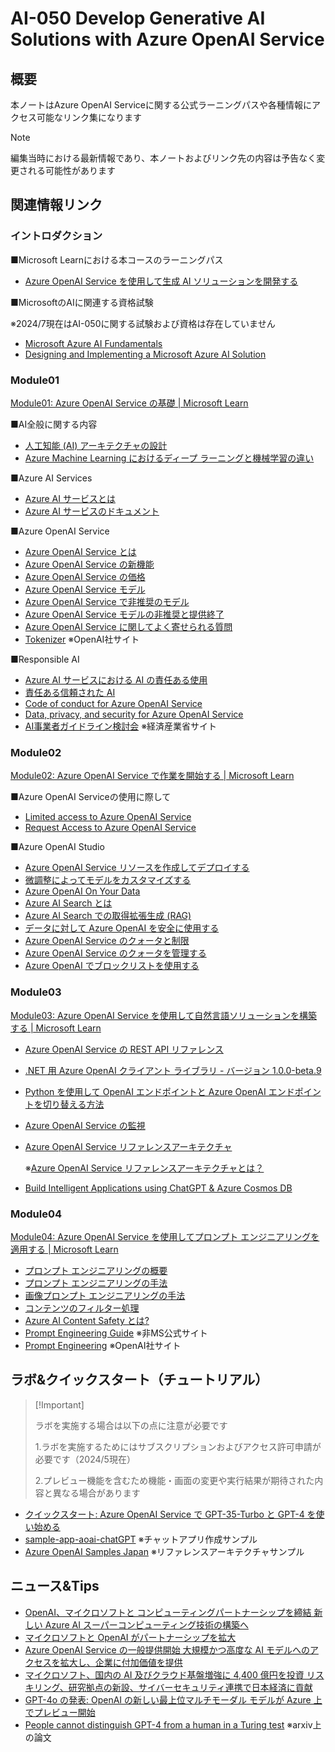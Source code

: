 # AI-050 Develop Generative AI Solutions with Azure OpenAI Service

## 概要

本ノートはAzure OpenAI Serviceに関する公式ラーニングパスや各種情報にアクセス可能なリンク集になります

> [!Note]
>
>  編集当時における最新情報であり、本ノートおよびリンク先の内容は予告なく変更される可能性があります

## 関連情報リンク

### イントロダクション

■Microsoft Learnにおける本コースのラーニングパス

- [Azure OpenAI Service を使用して生成 AI ソリューションを開発する](https://learn.microsoft.com/ja-jp/training/paths/develop-ai-solutions-azure-openai/)

■MicrosoftのAIに関連する資格試験

※2024/7現在はAI-050に関する試験および資格は存在していません

- [Microsoft Azure AI Fundamentals](https://learn.microsoft.com/ja-jp/credentials/certifications/azure-ai-fundamentals/)
- [Designing and Implementing a Microsoft Azure AI Solution](https://learn.microsoft.com/ja-jp/credentials/certifications/azure-ai-engineer/)

### Module01

[Module01: Azure OpenAI Service の基礎 | Microsoft Learn](https://learn.microsoft.com/ja-jp/training/modules/explore-azure-openai/)

■AI全般に関する内容

- [人工知能 (AI) アーキテクチャの設計](https://learn.microsoft.com/ja-jp/azure/architecture/ai-ml/)
- [Azure Machine Learning におけるディープ ラーニングと機械学習の違い](https://learn.microsoft.com/ja-jp/azure/machine-learning/concept-deep-learning-vs-machine-learning?view=azureml-api-2)

■Azure AI Services

- [Azure AI サービスとは](https://learn.microsoft.com/ja-jp/azure/ai-services/what-are-ai-services)
- [Azure AI サービスのドキュメント](https://learn.microsoft.com/ja-jp/azure/ai-services/)

■Azure OpenAI Service

- [Azure OpenAI Service とは](https://learn.microsoft.com/ja-jp/azure/ai-services/openai/overview)
- [Azure OpenAI Service の新機能](https://learn.microsoft.com/ja-jp/azure/ai-services/openai/whats-new)
- [Azure OpenAI Service の価格](https://azure.microsoft.com/ja-jp/pricing/details/cognitive-services/openai-service/)
- [Azure OpenAI Service モデル](https://learn.microsoft.com/ja-jp/azure/ai-services/openai/concepts/models)
- [Azure OpenAI Service で非推奨のモデル](https://learn.microsoft.com/ja-jp/azure/ai-services/openai/concepts/legacy-models)
- [Azure OpenAI Service モデルの非推奨と提供終了](https://learn.microsoft.com/ja-jp/azure/ai-services/openai/concepts/model-retirements)
- [Azure OpenAI Service に関してよく寄せられる質問](https://learn.microsoft.com/ja-jp/azure/ai-services/openai/faq)
- [Tokenizer](https://platform.openai.com/tokenizer) ※OpenAI社サイト

■Responsible AI

- [Azure AI サービスにおける AI の責任ある使用](https://learn.microsoft.com/ja-jp/azure/ai-services/responsible-use-of-ai-overview)
- [責任ある信頼された AI](https://learn.microsoft.com/ja-jp/azure/cloud-adoption-framework/innovate/best-practices/trusted-ai)
- [Code of conduct for Azure OpenAI Service](https://learn.microsoft.com/en-us/legal/cognitive-services/openai/code-of-conduct)
- [Data, privacy, and security for Azure OpenAI Service](https://learn.microsoft.com/en-us/legal/cognitive-services/openai/data-privacy)
- [AI事業者ガイドライン検討会](https://www.meti.go.jp/shingikai/mono_info_service/ai_shakai_jisso/index.html) ※経済産業省サイト

### Module02

[Module02: Azure OpenAI Service で作業を開始する | Microsoft Learn](https://learn.microsoft.com/ja-jp/training/modules/get-started-openai/)

■Azure OpenAI Serviceの使用に際して

- [Limited access to Azure OpenAI Service](https://learn.microsoft.com/ja-jp/legal/cognitive-services/openai/limited-access)
- [Request Access to Azure OpenAI Service](https://aka.ms/oai/access)

■Azure OpenAI Studio

- [Azure OpenAI Service リソースを作成してデプロイする](https://learn.microsoft.com/ja-jp/azure/ai-services/openai/how-to/create-resource?pivots=web-portal)
- [微調整によってモデルをカスタマイズする](https://learn.microsoft.com/ja-jp/azure/ai-services/openai/how-to/fine-tuning?pivots=programming-language-studio&tabs=turbo)
- [Azure OpenAI On Your Data](https://learn.microsoft.com/ja-jp/azure/ai-services/openai/concepts/use-your-data?tabs=ai-search)
- [Azure AI Search とは](https://learn.microsoft.com/ja-jp/azure/search/search-what-is-azure-search)
- [Azure AI Search での取得拡張生成 (RAG)](https://learn.microsoft.com/ja-jp/azure/search/retrieval-augmented-generation-overview)
- [データに対して Azure OpenAI を安全に使用する](https://learn.microsoft.com/ja-jp/azure/ai-services/openai/how-to/use-your-data-securely)
- [Azure OpenAI Service のクォータと制限](https://learn.microsoft.com/ja-jp/azure/ai-services/openai/quotas-limits)
- [Azure OpenAI Service のクォータを管理する](https://learn.microsoft.com/ja-jp/azure/ai-services/openai/how-to/quota)
- [Azure OpenAI でブロックリストを使用する](https://learn.microsoft.com/ja-jp/azure/ai-services/openai/how-to/use-blocklists)

### Module03

[Module03: Azure OpenAI Service を使用して自然言語ソリューションを構築する | Microsoft Learn](https://learn.microsoft.com/ja-jp/training/modules/build-language-solution-azure-openai/)

- [Azure OpenAI Service の REST API リファレンス](https://learn.microsoft.com/ja-jp/azure/ai-services/openai/reference)

- [.NET 用 Azure OpenAI クライアント ライブラリ - バージョン 1.0.0-beta.9](https://learn.microsoft.com/ja-jp/dotnet/api/overview/azure/ai.openai-readme?view=azure-dotnet-preview)

- [Python を使用して OpenAI エンドポイントと Azure OpenAI エンドポイントを切り替える方法](https://learn.microsoft.com/ja-jp/azure/ai-services/openai/how-to/switching-endpoints)

- [Azure OpenAI Service の監視](https://learn.microsoft.com/ja-jp/azure/ai-services/openai/how-to/monitoring)

- [Azure OpenAI Service リファレンスアーキテクチャ](https://www.microsoft.com/ja-jp/events/azurebase/contents/default.aspx?pg=AzureOAIS)

  ※[Azure OpenAI Service リファレンスアーキテクチャとは？](https://www.microsoft.com/ja-jp/biz/find-new-value-on-azure/ai-biz)

- [Build Intelligent Applications using ChatGPT & Azure Cosmos DB](https://devblogs.microsoft.com/cosmosdb/chatgpt-azure-cosmos-db/)

### Module04

[Module04: Azure OpenAI Service を使用してプロンプト エンジニアリングを適用する | Microsoft Learn](https://learn.microsoft.com/ja-jp/training/modules/apply-prompt-engineering-azure-openai/)

- [プロンプト エンジニアリングの概要](https://learn.microsoft.com/ja-jp/azure/ai-services/openai/concepts/prompt-engineering)
- [プロンプト エンジニアリングの手法](https://learn.microsoft.com/ja-jp/azure/ai-services/openai/concepts/advanced-prompt-engineering?pivots=programming-language-chat-completions)
- [画像プロンプト エンジニアリングの手法](https://learn.microsoft.com/ja-jp/azure/ai-services/openai/concepts/gpt-4-v-prompt-engineering)
- [コンテンツのフィルター処理](https://learn.microsoft.com/ja-jp/azure/ai-services/openai/concepts/content-filter?tabs=warning%2Cpython)
- [Azure AI Content Safety とは?](https://learn.microsoft.com/ja-jp/azure/ai-services/content-safety/overview)
- [Prompt Engineering Guide](https://www.promptingguide.ai/jp) ※非MS公式サイト
- [Prompt Engineering](https://platform.openai.com/docs/guides/prompt-engineering) ※OpenAI社サイト


## ラボ&クイックスタート（チュートリアル）

>  [!Important]
>
> ラボを実施する場合は以下の点に注意が必要です
>
> 1.ラボを実施するためにはサブスクリプションおよびアクセス許可申請が必要です（2024/5現在）
>
> 2.プレビュー機能を含むため機能・画面の変更や実行結果が期待された内容と異なる場合があります

* [クイックスタート: Azure OpenAI Service で GPT-35-Turbo と GPT-4 を使い始める](https://learn.microsoft.com/ja-jp/azure/ai-services/openai/chatgpt-quickstart?tabs=command-line%2Cpython&pivots=programming-language-studio#playground)
* [sample-app-aoai-chatGPT](https://github.com/microsoft/sample-app-aoai-chatGPT) ※チャットアプリ作成サンプル
* [Azure OpenAI Samples Japan](https://github.com/Azure-Samples/jp-azureopenai-samples/tree/main) ※リファレンスアーキテクチャサンプル

## ニュース&Tips

- [OpenAI、マイクロソフトと コンピューティングパートナーシップを締結 新しい Azure AI スーパーコンピューティング技術の構築へ](https://news.microsoft.com/ja-jp/2019/07/25/190725-openai-forms-exclusive-computing-partnership-with-microsoft-to-build-new-azure-ai-supercomputing-technologies/)
- [マイクロソフトと OpenAI がパートナーシップを拡大](https://news.microsoft.com/ja-jp/2023/01/25/230125-microsoftandopenaiextendpartnership/)
- [Azure OpenAI Service の一般提供開始 大規模かつ高度な AI モデルへのアクセスを拡大し、企業に付加価値を提供](https://news.microsoft.com/ja-jp/2023/01/23/230123-general-availability-of-azure-openai-service-expands-access-to-large-advanced-ai-models-with-added-enterprise-benefits/)
- [マイクロソフト、国内の AI 及びクラウド基盤増強に 4,400 億円を投資 リスキリング、研究拠点の新設、サイバーセキュリティ連携で日本経済に貢献](https://news.microsoft.com/ja-jp/2024/04/10/240410-microsoft-to-invest-us2-9-billion-in-ai-and-cloud-infrastructure-in-japan-while-boosting-the-nations-skills-research-and-cybersecurity/)
- [GPT-4o の発表: OpenAI の新しい最上位マルチモーダル モデルが Azure 上でプレビュー開始](https://news.microsoft.com/ja-jp/2024/05/14/240514-introducing-gpt-4o-openais-new-flagship-multimodal-model-now-in-preview-on-azure/)
- [People cannot distinguish GPT-4 from a human in a Turing test](https://arxiv.org/abs/2405.08007) ※arxiv上の論文

